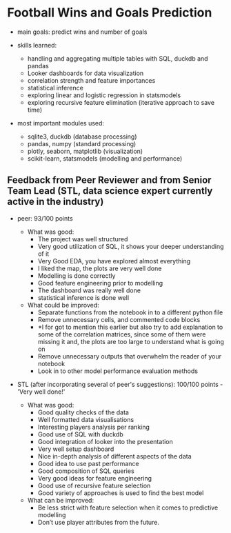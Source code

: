 # Football Wins and Goals Prediction

- main goals: predict wins and number of goals 

- skills learned:
   - handling and aggregating multiple tables with SQL, duckdb and pandas
   - Looker dashboards for data visualization
   - correlation strength and feature importances
   - statistical inference
   - exploring linear and logistic regression in statsmodels
   - exploring recursive feature elimination (iterative approach to save time)

- most important modules used:
   - sqlite3, duckdb (database processing)
   - pandas, numpy (standard processing)
   - plotly, seaborn, matplotlib (visualization)
   - scikit-learn, statsmodels (modelling and performance)


## Feedback from Peer Reviewer and from Senior Team Lead (STL, data science expert currently active in the industry)

- peer: 93/100 points
  - What was good:
    - The project was well structured
    - Very good utilization of SQL, it shows your deeper understanding of it
    - Very Good EDA, you have explored almost everything
    - I liked the map, the plots are very well done
    - Modelling is done correctly
    - Good feature engineering prior to modelling
    - The dashboard was really well done 
    - statistical inference is done well
  - What could be improved:
    - Separate functions from the notebook in to a different python file
    - Remove unnecessary cells, and commented code blocks
    - *I for got to mention this earlier but also try to add explanation to some of the correlation matrices, since some of them were missing it and, the plots are too large to understand what is going on
    - Remove unnecessary outputs that overwhelm the reader of your notebook
    - Look in to other model performance evaluation methods





- STL (after incorporating several of peer's suggestions): 100/100 points - 'Very well done!'
  - What was good:
    * Good quality checks of the data
    * Well formatted data visualisations
    * Interesting players analysis per ranking
    * Good use of SQL with duckdb
    * Good integration of looker into the presentation
    * Very well setup dashboard
    * Nice in-depth analysis of different aspects of the data
    * Good idea to use past performance 
    * Good composition of SQL queries
    * Very good ideas for feature engineering 
    * Good use of recursive feature selection
    * Good variety of approaches is used to find the best model
  - What can be improved:
    * Be less strict with feature selection when it comes to predictive modelling
    * Don’t use player attributes from the future.

